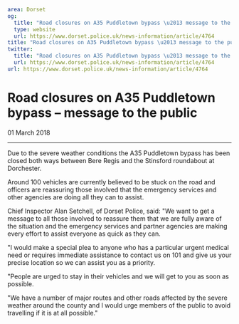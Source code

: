 ```yaml
area: Dorset
og:
  title: "Road closures on A35 Puddletown bypass \u2013 message to the public"
  type: website
  url: https://www.dorset.police.uk/news-information/article/4764
title: "Road closures on A35 Puddletown bypass \u2013 message to the public |"
twitter:
  title: "Road closures on A35 Puddletown bypass \u2013 message to the public"
  url: https://www.dorset.police.uk/news-information/article/4764
url: https://www.dorset.police.uk/news-information/article/4764
```

# Road closures on A35 Puddletown bypass – message to the public

01 March 2018

* * *

Due to the severe weather conditions the A35 Puddletown bypass has been closed both ways between Bere Regis and the Stinsford roundabout at Dorchester.

Around 100 vehicles are currently believed to be stuck on the road and officers are reassuring those involved that the emergency services and other agencies are doing all they can to assist.

Chief Inspector Alan Setchell, of Dorset Police, said: "We want to get a message to all those involved to reassure them that we are fully aware of the situation and the emergency services and partner agencies are making every effort to assist everyone as quick as they can.

"I would make a special plea to anyone who has a particular urgent medical need or requires immediate assistance to contact us on 101 and give us your precise location so we can assist you as a priority.

"People are urged to stay in their vehicles and we will get to you as soon as possible.

"We have a number of major routes and other roads affected by the severe weather around the county and I would urge members of the public to avoid travelling if it is at all possible."
